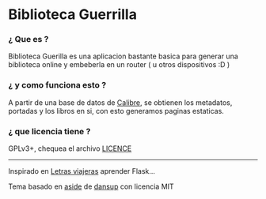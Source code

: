 Biblioteca Guerrilla
========

### ¿ Que es ?
Biblioteca Guerilla es una aplicacion bastante basica para generar una
biblioteca online y embeberla en un router ( u otros dispositivos :D )

### ¿ y como funciona esto ?
A partir de una base de datos de [Calibre](https://calibre-ebook.com/), se
obtienen los metadatos, portadas y los libros en si, con esto generamos paginas
estaticas.

### ¿ que licencia tiene ?
GPLv3+, chequea el archivo [LICENCE](LICENCE)

---------------------------

Inspirado en [Letras viajeras](https://github.com/gcoop-libre/letras_viajeras/)
aprender Flask...


Tema basado en [aside](https://github.com/dansup/bulma-templates/blob/gh-pages/css/aside.css) de [dansup](https://github.com/dansup) con licencia MIT